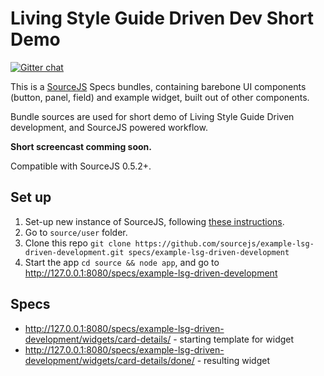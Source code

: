 # Living Style Guide Driven Dev Short Demo

[![Gitter chat](https://badges.gitter.im/gitterHQ/gitter.png)](https://gitter.im/sourcejs/Source)

This is a [SourceJS](http://sourcejs.com) Specs bundles, containing barebone UI components (button, panel, field) and example widget, built out of other components.

Bundle sources are used for short demo of Living Style Guide Driven development, and SourceJS powered workflow.

**Short screencast comming soon.**

Compatible with SourceJS 0.5.2+.

## Set up

1. Set-up new instance of SourceJS, following [these instructions](http://sourcejs.com/docs/base/#install).
2. Go to `source/user` folder.
3. Clone this repo `git clone https://github.com/sourcejs/example-lsg-driven-development.git specs/example-lsg-driven-development`
4. Start the app `cd source && node app`, and go to http://127.0.0.1:8080/specs/example-lsg-driven-development

## Specs

* http://127.0.0.1:8080/specs/example-lsg-driven-development/widgets/card-details/ - starting template for widget
* http://127.0.0.1:8080/specs/example-lsg-driven-development/widgets/card-details/done/ - resulting widget
